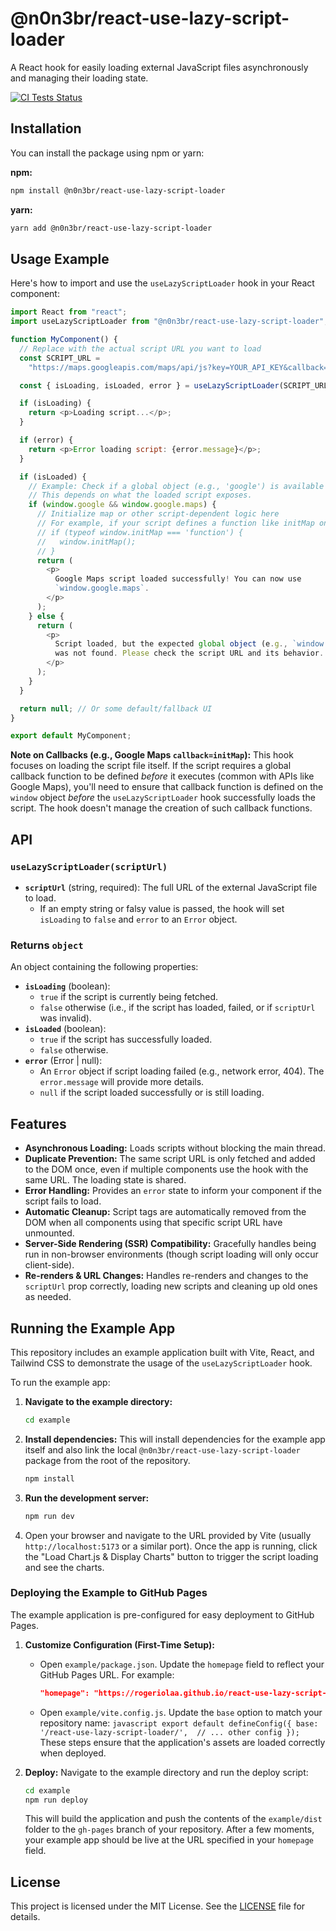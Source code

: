 # @n0n3br/react-use-lazy-script-loader

A React hook for easily loading external JavaScript files asynchronously and managing their loading state.

<!--
TODO: Replace the URL below with your actual GitHub Actions status badge URL
after the workflow has run at least once.
-->

[![CI Tests Status](https://github.com/rogeriolaa/react-use-lazy-script-loader/actions/workflows/ci-tests.yml/badge.svg)](https://github.com/rogeriolaa/react-use-lazy-script-loader/actions/workflows/ci-tests.yml)

## Installation

You can install the package using npm or yarn:

**npm:**

```bash
npm install @n0n3br/react-use-lazy-script-loader
```

**yarn:**

```bash
yarn add @n0n3br/react-use-lazy-script-loader
```

## Usage Example

Here's how to import and use the `useLazyScriptLoader` hook in your React component:

```javascript
import React from "react";
import useLazyScriptLoader from "@n0n3br/react-use-lazy-script-loader";

function MyComponent() {
  // Replace with the actual script URL you want to load
  const SCRIPT_URL =
    "https://maps.googleapis.com/maps/api/js?key=YOUR_API_KEY&callback=initMap";

  const { isLoading, isLoaded, error } = useLazyScriptLoader(SCRIPT_URL);

  if (isLoading) {
    return <p>Loading script...</p>;
  }

  if (error) {
    return <p>Error loading script: {error.message}</p>;
  }

  if (isLoaded) {
    // Example: Check if a global object (e.g., 'google') is available
    // This depends on what the loaded script exposes.
    if (window.google && window.google.maps) {
      // Initialize map or other script-dependent logic here
      // For example, if your script defines a function like initMap on window:
      // if (typeof window.initMap === 'function') {
      //   window.initMap();
      // }
      return (
        <p>
          Google Maps script loaded successfully! You can now use
          `window.google.maps`.
        </p>
      );
    } else {
      return (
        <p>
          Script loaded, but the expected global object (e.g., `window.google`)
          was not found. Please check the script URL and its behavior.
        </p>
      );
    }
  }

  return null; // Or some default/fallback UI
}

export default MyComponent;
```

**Note on Callbacks (e.g., Google Maps `callback=initMap`):**
This hook focuses on loading the script file itself. If the script requires a global callback function to be defined _before_ it executes (common with APIs like Google Maps), you'll need to ensure that callback function is defined on the `window` object _before_ the `useLazyScriptLoader` hook successfully loads the script. The hook doesn't manage the creation of such callback functions.

## API

### `useLazyScriptLoader(scriptUrl)`

- **`scriptUrl`** (string, required): The full URL of the external JavaScript file to load.
  - If an empty string or falsy value is passed, the hook will set `isLoading` to `false` and `error` to an `Error` object.

### Returns `object`

An object containing the following properties:

- **`isLoading`** (boolean):
  - `true` if the script is currently being fetched.
  - `false` otherwise (i.e., if the script has loaded, failed, or if `scriptUrl` was invalid).
- **`isLoaded`** (boolean):
  - `true` if the script has successfully loaded.
  - `false` otherwise.
- **`error`** (Error | null):
  - An `Error` object if script loading failed (e.g., network error, 404). The `error.message` will provide more details.
  - `null` if the script loaded successfully or is still loading.

## Features

- **Asynchronous Loading:** Loads scripts without blocking the main thread.
- **Duplicate Prevention:** The same script URL is only fetched and added to the DOM once, even if multiple components use the hook with the same URL. The loading state is shared.
- **Error Handling:** Provides an `error` state to inform your component if the script fails to load.
- **Automatic Cleanup:** Script tags are automatically removed from the DOM when all components using that specific script URL have unmounted.
- **Server-Side Rendering (SSR) Compatibility:** Gracefully handles being run in non-browser environments (though script loading will only occur client-side).
- **Re-renders & URL Changes:** Handles re-renders and changes to the `scriptUrl` prop correctly, loading new scripts and cleaning up old ones as needed.

## Running the Example App

This repository includes an example application built with Vite, React, and Tailwind CSS to demonstrate the usage of the `useLazyScriptLoader` hook.

To run the example app:

1.  **Navigate to the example directory:**

    ```bash
    cd example
    ```

2.  **Install dependencies:**
    This will install dependencies for the example app itself and also link the local `@n0n3br/react-use-lazy-script-loader` package from the root of the repository.

    ```bash
    npm install
    ```

3.  **Run the development server:**

    ```bash
    npm run dev
    ```

4.  Open your browser and navigate to the URL provided by Vite (usually `http://localhost:5173` or a similar port).
    Once the app is running, click the "Load Chart.js & Display Charts" button to trigger the script loading and see the charts.

### Deploying the Example to GitHub Pages

The example application is pre-configured for easy deployment to GitHub Pages.

1.  **Customize Configuration (First-Time Setup):**

    - Open `example/package.json`. Update the `homepage` field to reflect your GitHub Pages URL. For example:
      ```json
      "homepage": "https://rogeriolaa.github.io/react-use-lazy-script-loader/"
      ```
    - Open `example/vite.config.js`. Update the `base` option to match your repository name:
      `javascript
export default defineConfig({
  base: '/react-use-lazy-script-loader/', 
  // ... other config
});
`
      These steps ensure that the application's assets are loaded correctly when deployed.

2.  **Deploy:**
    Navigate to the example directory and run the deploy script:
    ```bash
    cd example
    npm run deploy
    ```
    This will build the application and push the contents of the `example/dist` folder to the `gh-pages` branch of your repository. After a few moments, your example app should be live at the URL specified in your `homepage` field.

## License

This project is licensed under the MIT License. See the [LICENSE](./LICENSE) file for details.

```

```
